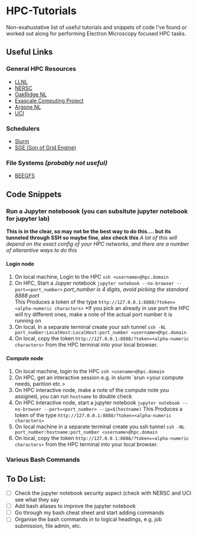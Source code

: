 # HPC-Tutorials
Non-exahustative list of useful tutorials and snippets of code I've found or worked out along for performing Electron Microscopy focused HPC tasks. 

## Useful Links

### General HPC Resources 
- [LLNL](https://hpc.llnl.gov/training/tutorials)
- [NERSC](https://www.nersc.gov/users/training/online-tutorials/)
- [OakRidge NL](https://www.olcf.ornl.gov/for-users/training/)
- [Exascale Computing Project](https://www.exascaleproject.org/all-training-events/)
- [Argone NL](https://www.alcf.anl.gov/support-center/training-overview)
- [UCI](https://hpc.oit.uci.edu/)
### Schedulers
- [Slurm](https://slurm.schedmd.com/tutorials.html)
- [SGE (Son of Grid Engine)](https://arc.liv.ac.uk/SGE/)

### File Systems *(probably not useful)*
- [BEEGFS](https://www.beegfs.io/wiki/FAQ)

## Code Snippets

### Run a Jupyter noteboook (you can subsitute jupyter notebook for jupyter lab)
**This is in the clear, so may not be the best way to do this.... but its tunneled through SSH so maybe fine, alex check this**
*A lot of this will depend on the exact config of your HPC networks, and there are a number of alterantive ways to do this*

#### Login node
1. On local machine, Login to the HPC `ssh <username>@hpc.domain`
2. On HPC, Start a Jupyer notebook `jupyter notebook --no-browser --port=<port_number>` *port_number is 4 digits, avoid picking the standard 8888 port*     
This Produces a token of the type `http://127.0.0.1:8888/?token=<alpha-numeric characters>`
*If you pick an already in use port the HPC will try different ones, make a note of the actual port number it is running on
3. On local, In a separate terminal create your ssh tunnel 
`ssh -NL port_number:LocalHost:LocalHost:port_number <username>@hpc.domain`
4. On local, copy the token `http://127.0.0.1:8888/?token=<alpha-numeric characters>` from the HPC terminal into your local browser. 

#### Compute node
1. On local machine, login to the HPC `ssh <usename>@hpc.domain`
2. On HPC, get an interactive session e.g. in slurm `srun <your compute needs, parition etc.>
3. On HPC interactive node, make a note of the compute note you assigned, you can run `hostname` to double check 
4. On HPC interactive node, start a jupyter notebook `jupyter notebook --no-browser --port=<port_number> --ip=$(hostname)`
This Produces a token of the type `http://127.0.0.1:8888/?token=<alpha-numeric characters>`
5. On local machine in a separate terminal create you ssh tunnel 
`ssh -NL port_number:hostname:port_number <username>@hpc.domain`
6. On local, copy the token `http://127.0.0.1:8888/?token=<alpha-numeric characters>` from the HPC terminal into your local browser.


  

### Various Bash Commands



## To Do List:

- [ ] Check the jupyter notebook security aspect (check with NERSC and UCI see what they say 
- [ ] Add bash aliases to improve the jupyter notebook 
- [ ] Go through my bash cheat sheet and start adding commands
- [ ] Organise the bash commands in to logical headings, e.g. job submission, file admin, etc.   
